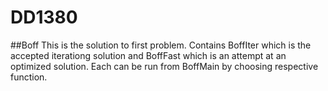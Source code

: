 # DD1380

##Boff
This is the solution to first problem. 
Contains BoffIter which is the accepted iterationg solution and BoffFast which is an attempt at an optimized solution. 
Each can be run from BoffMain by choosing respective function. 